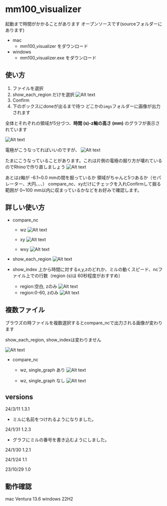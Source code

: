 # mm100_visualizer

起動まで時間がかかることがあります
オープンソースです(sourceフォルダーにあります)

- mac
  - mm100_visualizer をダウンロード
- windows
  - mm100_visualizer.exe をダウンロード

## 使い方

1. ファイルを選択
2. show_each_region だけを選択
![Alt text](<data/スクリーンショット 2024-02-01 10.43.19.png>)
3. Confirm
4. 下のボックスにdoneが出るまで待つ
どこかの`imgs`フォルダーに画像が出力されます

全体とそれぞれの領域が5分づつ、**時間 (s)-z軸の高さ (mm)** のグラフが表示されています

![Alt text](data/240116_110145.887552.png)

電極がこうなってればいいのですが、
![Alt text](<data/240116_110145.887552 2.png>)

たまにこうなっていることがあります。これは片側の電極の掘り方が壊れているのでRhinoで作り直しましょう
![Alt text](data/240116_110227.513188.png)

あとはz軸が -6.1\~0.0 mmの間を掘っているか
領域がちゃんと5つあるか（セパレーター、大円、、、）
compare_nc、xyだけにチェックを入れConfirmして掘る範囲が 0\~100 mm以内に収まっているかなどをお好みで確認します。

## 詳しい使い方

- compare_nc
  - wz
![Alt text](data/240201_104703.889885.png)

  - xy
![Alt text](data/240201_104653.560343.png)

  - wxy
![Alt text](data/240201_104704.638398.png)

- show_each_region
![Alt text](data/240201_104705.563297.png)

- show_index
上から時間に対するx,y,zのどれか、ミルの動くスピード、ncファイル上での行数（region (s)は 60秒程度がおすすめ）
  - region:空白, zのみ
![Alt text](data/240201_104707.824710.png)
  - region:0-60, zのみ
![Alt text](data/240201_104713.888910.png)

## 複数ファイル

ブラウズの時ファイルを複数選択するとcompare_ncで出力される画像が変わります

show_each_region, show_indexは変わりません

![Alt text](<data/スクリーンショット 2024-01-16 10.42.41.png>)

- compare_nc
  - wz, single_graph あり
![Alt text](data/240201_105143.840541.png)

  - wz, single_graph なし
![Alt text](data/240201_105153.893352.png)


## versions

24/3/11 1.3.1
- ミルに名前をつけれるようになりました。

24/1/31 1.2.3
- グラフにミルの番号を書き込むようにしました。

24/1/30 1.2.1

24/1/24 1.1

23/10/29 1.0

## 動作確認

mac Ventura 13.6
windows 22H2
